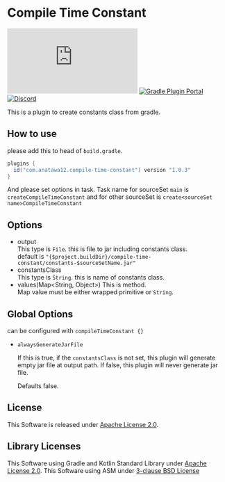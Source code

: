 # Compile Time Constant

[![a12 maintenance: Slowly](https://anatawa12.com/short.php?q=a12-slowly-svg)](https://anatawa12.com/short.php?q=a12-slowly-doc)
[![Gradle Plugin Portal](https://img.shields.io/maven-metadata/v/https/plugins.gradle.org/m2/com/anatawa12/compile-time-constant/com.anatawa12.compile-time-constant.gradle.plugin/maven-metadata.xml.svg?colorB=007ec6&label=gradle&logo=gradle)](https://plugins.gradle.org/plugin/com.anatawa12.compile-time-constant)
[![Discord](https://img.shields.io/discord/834256470580396043)](https://discord.gg/yzEdnuJMXv)

This is a plugin to create constants class from gradle.

## How to use
please add this to head of `build.gradle`.

```groovy
plugins {
  id("com.anatawa12.compile-time-constant") version "1.0.3"
}
```

And please set options in task. 
Task name for sourceSet `main` is `createCompileTimeConstant` and for other sourceSet is `create<sourceSet name>CompileTimeConstant`

## Options

- output\
  This type is `File`.
  this is file to jar including constants class.\
  default is `"{$project.buildDir}/compile-time-constant/constants-$sourceSetName.jar"`
- constantsClass\
  This type is `String`.
  this is name of constants class.
- values(Map<String, Object>)
  This is method.\
  Map value must be either wrapped primitive or `String`.
  
## Global Options

can be configured with `compileTimeConstant {}`

- ``alwaysGenerateJarFile``

  If this is true, if the `constantsClass` is not set, this plugin will generate empty jar file at output path.
  If false, this plugin will never generate jar file.

  Defaults false.

## License

This Software is released under [Apache License 2.0](https://www.apache.org/licenses/LICENSE-2.0).

## Library Licenses

This Software using Gradle and Kotlin Standard Library under [Apache License 2.0](https://www.apache.org/licenses/LICENSE-2.0).
This Software using ASM under [3-clause BSD License](https://asm.ow2.io/license.html)
